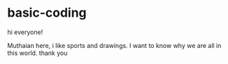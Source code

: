 # basic-coding

hi everyone!

Muthaian here, i like sports and drawings.
I want to know why we are all in this world.
thank you
